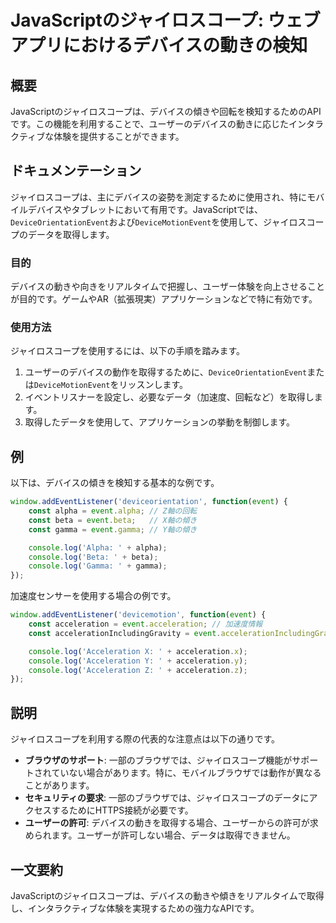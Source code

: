 <!--
Meta Description: # JavaScriptのジャイロスコープ: ウェブアプリにおけるデバイスの動きの検知 ## 概要 JavaScriptのジャイロスコープは、デバイスの傾きや回転を検知するためのAPIです。この機能を利用することで、ユーザーのデバイスの動きに応じたインタラクティブな体験を提供することができます。 #...
Meta Keywords: acceleration, event, console, log, const
-->

# JavaScriptのジャイロスコープ: ウェブアプリにおけるデバイスの動きの検知

## 概要
JavaScriptのジャイロスコープは、デバイスの傾きや回転を検知するためのAPIです。この機能を利用することで、ユーザーのデバイスの動きに応じたインタラクティブな体験を提供することができます。

## ドキュメンテーション
ジャイロスコープは、主にデバイスの姿勢を測定するために使用され、特にモバイルデバイスやタブレットにおいて有用です。JavaScriptでは、`DeviceOrientationEvent`および`DeviceMotionEvent`を使用して、ジャイロスコープのデータを取得します。

### 目的
デバイスの動きや向きをリアルタイムで把握し、ユーザー体験を向上させることが目的です。ゲームやAR（拡張現実）アプリケーションなどで特に有効です。

### 使用方法
ジャイロスコープを使用するには、以下の手順を踏みます。

1. ユーザーのデバイスの動作を取得するために、`DeviceOrientationEvent`または`DeviceMotionEvent`をリッスンします。
2. イベントリスナーを設定し、必要なデータ（加速度、回転など）を取得します。
3. 取得したデータを使用して、アプリケーションの挙動を制御します。

## 例
以下は、デバイスの傾きを検知する基本的な例です。

```javascript
window.addEventListener('deviceorientation', function(event) {
    const alpha = event.alpha; // Z軸の回転
    const beta = event.beta;   // X軸の傾き
    const gamma = event.gamma; // Y軸の傾き

    console.log('Alpha: ' + alpha);
    console.log('Beta: ' + beta);
    console.log('Gamma: ' + gamma);
});
```

加速度センサーを使用する場合の例です。

```javascript
window.addEventListener('devicemotion', function(event) {
    const acceleration = event.acceleration; // 加速度情報
    const accelerationIncludingGravity = event.accelerationIncludingGravity; // 重力を含む加速度情報

    console.log('Acceleration X: ' + acceleration.x);
    console.log('Acceleration Y: ' + acceleration.y);
    console.log('Acceleration Z: ' + acceleration.z);
});
```

## 説明
ジャイロスコープを利用する際の代表的な注意点は以下の通りです。

- **ブラウザのサポート**: 一部のブラウザでは、ジャイロスコープ機能がサポートされていない場合があります。特に、モバイルブラウザでは動作が異なることがあります。
- **セキュリティの要求**: 一部のブラウザでは、ジャイロスコープのデータにアクセスするためにHTTPS接続が必要です。
- **ユーザーの許可**: デバイスの動きを取得する場合、ユーザーからの許可が求められます。ユーザーが許可しない場合、データは取得できません。

## 一文要約
JavaScriptのジャイロスコープは、デバイスの動きや傾きをリアルタイムで取得し、インタラクティブな体験を実現するための強力なAPIです。